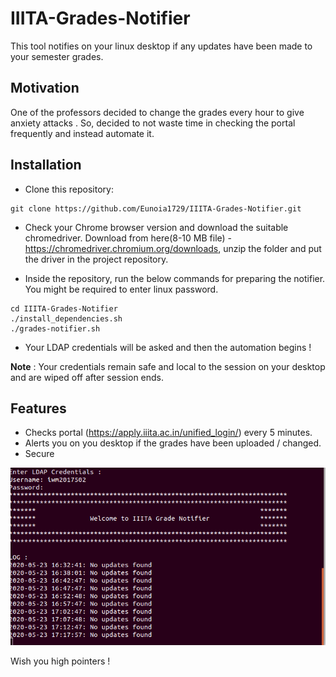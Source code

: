 # IIITA-Grades-Notifier

This tool notifies on your linux desktop if any updates have been made to your semester grades.      

## Motivation
One of the professors decided to change the grades every hour to give anxiety attacks . So, decided to not waste time in checking the portal frequently and instead automate it.

## Installation
- Clone this repository:   
```
git clone https://github.com/Eunoia1729/IIITA-Grades-Notifier.git
```

- Check your Chrome browser version and download the suitable chromedriver. Download from here(8-10 MB file) - https://chromedriver.chromium.org/downloads, unzip the folder and put the driver in the project repository.

- Inside the repository, run the below commands for preparing the notifier. You might be required to enter linux password.
```
cd IIITA-Grades-Notifier   
./install_dependencies.sh   
./grades-notifier.sh
```
- Your LDAP credentials will be asked  and then the automation begins !

**Note** : Your credentials remain safe and local to the session on your desktop and are wiped off after session ends.

## Features
- Checks portal (https://apply.iiita.ac.in/unified_login/) every 5 minutes.
- Alerts you on you desktop if the grades have been uploaded / changed.
- Secure     

     
![Demo](https://github.com/Eunoia1729/IIITA-Grades-Notifier/blob/master/screenshot.png)

Wish you high pointers !

